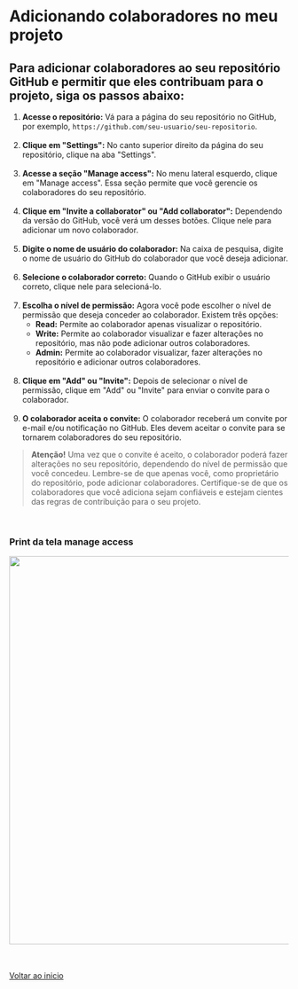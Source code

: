 # Adicionando colaboradores no meu projeto

## Para adicionar colaboradores ao seu repositório GitHub e permitir que eles contribuam para o projeto, siga os passos abaixo:

1. **Acesse o repositório:** Vá para a página do seu repositório no GitHub, por exemplo, `https://github.com/seu-usuario/seu-repositorio`.<br><br>
2. **Clique em "Settings":** No canto superior direito da página do seu repositório, clique na aba "Settings".<br><br>
3. **Acesse a seção "Manage access":** No menu lateral esquerdo, clique em "Manage access". Essa seção permite que você gerencie os colaboradores do seu repositório.<br><br>
4. **Clique em "Invite a collaborator" ou "Add collaborator":** Dependendo da versão do GitHub, você verá um desses botões. Clique nele para adicionar um novo colaborador.<br><br>
5. **Digite o nome de usuário do colaborador:** Na caixa de pesquisa, digite o nome de usuário do GitHub do colaborador que você deseja adicionar.<br><br>
6. **Selecione o colaborador correto:** Quando o GitHub exibir o usuário correto, clique nele para selecioná-lo.<br><br>
7. **Escolha o nível de permissão:** Agora você pode escolher o nível de permissão que deseja conceder ao colaborador. Existem três opções:
    - **Read:** Permite ao colaborador apenas visualizar o repositório.
    - **Write:** Permite ao colaborador visualizar e fazer alterações no repositório, mas não pode adicionar outros colaboradores.
    - **Admin:** Permite ao colaborador visualizar, fazer alterações no repositório e adicionar outros colaboradores.<br><br>
8. **Clique em "Add" ou "Invite":** Depois de selecionar o nível de permissão, clique em "Add" ou "Invite" para enviar o convite para o colaborador.<br><br>
9. **O colaborador aceita o convite:** O colaborador receberá um convite por e-mail e/ou notificação no GitHub. Eles devem aceitar o convite para se tornarem colaboradores do seu repositório.

> **Atenção!**
    Uma vez que o convite é aceito, o colaborador poderá fazer alterações no seu repositório, dependendo do nível de permissão que você concedeu. Lembre-se de que apenas você, como proprietário do repositório, pode adicionar colaboradores. Certifique-se de que os colaboradores que você adiciona sejam confiáveis e estejam cientes das regras de contribuição para o seu projeto.

<br>

### Print da tela manage access

<img src="/Conteúdo do curso/4 - Git avancado/img/1.png" width="700">

<br>

<br>

<br>

[Voltar ao inicio](/README.md)